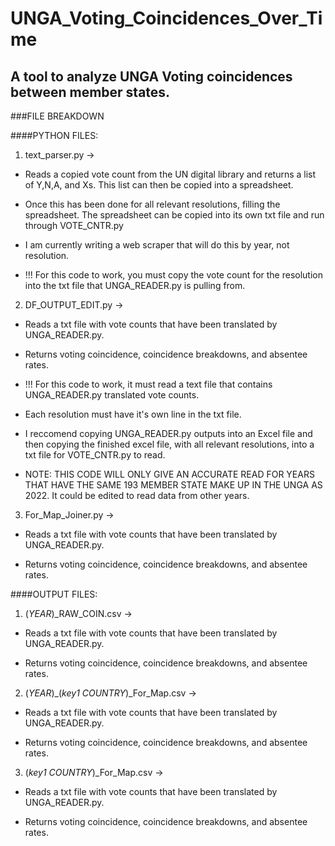 # UNGA_Voting_Coincidences_Over_Time
## A tool to analyze UNGA Voting coincidences between member states.



###FILE BREAKDOWN

####PYTHON FILES:
    
1. text_parser.py ->   
  * Reads a copied vote count from the UN digital library and returns a list of Y,N,A, and Xs. This list can then be copied into a spreadsheet.

  * Once this has been done for all relevant resolutions, filling the spreadsheet. The spreadsheet can be copied into its own txt file and run through VOTE_CNTR.py  

  * I am currently writing a web scraper that will do this by year, not resolution.  

  * !!! For this code to work, you must copy the vote count for the resolution into the txt file that UNGA_READER.py is pulling from.  
                    
   
2. DF_OUTPUT_EDIT.py  ->    
  * Reads a txt file with vote counts that have been translated by UNGA_READER.py.  
  
  * Returns voting coincidence, coincidence breakdowns, and absentee rates.  
   
  * !!! For this code to work, it must read a text file that contains UNGA_READER.py translated vote counts.  
   
  * Each resolution must have it's own line in the txt file.  
   
  * I reccomend copying UNGA_READER.py outputs into an Excel file and then copying the finished excel file, with all relevant resolutions, into a txt file for VOTE_CNTR.py to read.  
   
  * NOTE: THIS CODE WILL ONLY GIVE AN ACCURATE READ FOR YEARS THAT HAVE THE SAME 193 MEMBER STATE MAKE UP IN THE UNGA AS 2022. It could be edited to read data from other years.   


3. For_Map_Joiner.py ->    
  * Reads a txt file with vote counts that have been translated by UNGA_READER.py.  
  
  * Returns voting coincidence, coincidence breakdowns, and absentee rates.    
  

####OUTPUT FILES:
  
1. (*YEAR*)_RAW_COIN.csv  ->    
  * Reads a txt file with vote counts that have been translated by UNGA_READER.py.  
  
  * Returns voting coincidence, coincidence breakdowns, and absentee rates.  
  
  
2. (*YEAR*)_(*key1 COUNTRY*)_For_Map.csv  ->    
  * Reads a txt file with vote counts that have been translated by UNGA_READER.py.  
  
  * Returns voting coincidence, coincidence breakdowns, and absentee rates.    
  
  
3. (*key1 COUNTRY*)_For_Map.csv  ->    
  * Reads a txt file with vote counts that have been translated by UNGA_READER.py.  
  
  * Returns voting coincidence, coincidence breakdowns, and absentee rates.              
            
